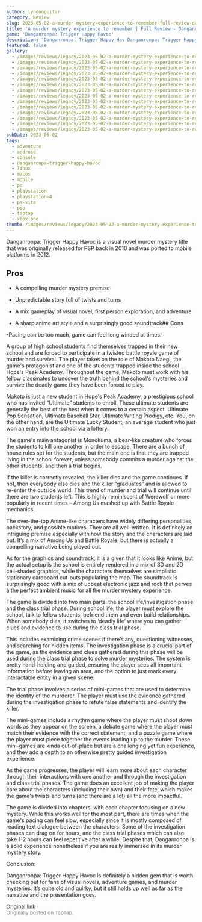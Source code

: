 ```yaml
---
author: lyndonguitar
category: Review
slug: 2023-05-02-a-murder-mystery-experience-to-remember-full-review-danganronpa-trigger-happy-havoc
title: 'A murder mystery experience to remember | Full Review - Danganronpa: Trigger Happy Havoc'
game: 'Danganronpa: Trigger Happy Havoc'
description: 'Danganronpa: Trigger Happy Hav Danganronpa: Trigger Happy Havoc is a visual novel murder mystery title that was originally released for PSP back in 2010 and was ported to mobile platforms in 2012.'
featured: false
gallery:
  - /images/reviews/legacy/2023-05-02-a-murder-mystery-experience-to-remember--full-review---danganronpa-trigger-happy-havoc-0.avif
  - /images/reviews/legacy/2023-05-02-a-murder-mystery-experience-to-remember--full-review---danganronpa-trigger-happy-havoc-1.avif
  - /images/reviews/legacy/2023-05-02-a-murder-mystery-experience-to-remember--full-review---danganronpa-trigger-happy-havoc-2.avif
  - /images/reviews/legacy/2023-05-02-a-murder-mystery-experience-to-remember--full-review---danganronpa-trigger-happy-havoc-3.avif
  - /images/reviews/legacy/2023-05-02-a-murder-mystery-experience-to-remember--full-review---danganronpa-trigger-happy-havoc-4.avif
  - /images/reviews/legacy/2023-05-02-a-murder-mystery-experience-to-remember--full-review---danganronpa-trigger-happy-havoc-5.avif
  - /images/reviews/legacy/2023-05-02-a-murder-mystery-experience-to-remember--full-review---danganronpa-trigger-happy-havoc-6.avif
  - /images/reviews/legacy/2023-05-02-a-murder-mystery-experience-to-remember--full-review---danganronpa-trigger-happy-havoc-7.avif
  - /images/reviews/legacy/2023-05-02-a-murder-mystery-experience-to-remember--full-review---danganronpa-trigger-happy-havoc-8.avif
  - /images/reviews/legacy/2023-05-02-a-murder-mystery-experience-to-remember--full-review---danganronpa-trigger-happy-havoc-9.avif
  - /images/reviews/legacy/2023-05-02-a-murder-mystery-experience-to-remember--full-review---danganronpa-trigger-happy-havoc-10.avif
  - /images/reviews/legacy/2023-05-02-a-murder-mystery-experience-to-remember--full-review---danganronpa-trigger-happy-havoc-11.avif
  - /images/reviews/legacy/2023-05-02-a-murder-mystery-experience-to-remember--full-review---danganronpa-trigger-happy-havoc-12.avif
  - /images/reviews/legacy/2023-05-02-a-murder-mystery-experience-to-remember--full-review---danganronpa-trigger-happy-havoc-13.avif
pubDate: 2023-05-02
tags:
  - adventure
  - android
  - console
  - danganronpa-trigger-happy-havoc
  - linux
  - macos
  - mobile
  - pc
  - playstation
  - playstation-4
  - ps-vita
  - psp
  - taptap
  - xbox-one
thumb: /images/reviews/legacy/2023-05-02-a-murder-mystery-experience-to-remember--full-review---danganronpa-trigger-happy-havoc-0.avif
---
```

Danganronpa: Trigger Happy Havoc is a visual novel murder mystery title that was originally released for PSP back in 2010 and was ported to mobile platforms in 2012.

## Pros



- A compelling murder mystery premise


- Unpredictable story full of twists and turns


- A mix gameplay of visual novel, first person exploration, and adventure


- A sharp anime art style and a surprisingly good soundtrack## Cons


-Pacing can be too much, game can feel long winded at times.

A group of high school students find themselves trapped in their new school and are forced to participate in a twisted battle royale game of murder and survival.  The player takes on the role of Makoto Naegi, the game's protagonist and one of the students trapped inside the school Hope's Peak Academy. Throughout the game, Makoto must work with his fellow classmates to uncover the truth behind the school's mysteries and survive the deadly game they have been forced to play.

Makoto is just a new student in Hope's Peak Academy, a prestigious school who has invited “Ultimate” students to enroll. These ultimate students are generally the best of the best when it comes to a certain aspect. Ultimate Pop Sensation, Ultimate Baseball Star, Ultimate Writing Prodigy, etc. You, on the other hand, are the Ultimate Lucky Student, an average student who just won an entry into the school via a lottery.

The game's main antagonist is Monokuma, a bear-like creature who forces the students to kill one another in order to escape. There are a bunch of house rules set for the students, but the main one is that they are trapped living in the school forever, unless somebody commits a murder against the other students, and then a trial begins.

If the killer is correctly revealed, the killer dies and the game continues. If not, then everybody else dies and the killer “graduates” and is allowed to re-enter the outside world. This trend of murder and trial will continue until  there are two students left. This is highly reminiscent of Werewolf or more popularly in recent times – Among Us mashed up with Battle Royale mechanics.

The over-the-top Anime-like characters have widely differing personalities, backstory, and possible motives. They are all well-written. It is definitely an intriguing premise especially with how the story and the characters are laid out. It’s a mix of Among Us and Battle Royale, but there is actually a compelling narrative being played out.

As for the graphics and soundtrack, it is a given that it looks like Anime, but the actual setup is the school is entirely rendered in a mix of 3D and 2D cell-shaded graphics, while the characters themselves are simplistic stationary cardboard cut-outs populating the map. The soundtrack is surprisingly good with a mix of upbeat electronic jazz and rock that perves a the perfect ambient music for all the murder mystery experience.

The game is divided into two main parts: the school life/investigation phase and the class trial phase. During school life, the player must explore the school, talk to fellow students, befriend them and even build relationships. When somebody dies, it switches to ‘deadly life’ where you can gather clues and evidence to use during the class trial phase.

This includes examining crime scenes if there’s any, questioning witnesses, and searching for hidden items. The investigation phase is a crucial part of the game, as the evidence and clues gathered during this phase will be used during the class trial phase to solve murder mysteries. The system is pretty hand-holding and guided, ensuring the player sees all important information before leaving an area, and the option to just mark every interactable entity in a given scene.

The trial phase involves a series of mini-games that are used to determine the identity of the murderer. The player must use the evidence gathered during the investigation phase to refute false statements and identify the killer.

The mini-games include a rhythm game where the player must shoot down words as they appear on the screen, a debate game where the player must match their evidence with the correct statement, and a puzzle game where the player must piece together the events leading up to the murder. These mini-games are kinda out-of-place but are a challenging yet fun experience, and they add a depth to an otherwise pretty guided investigation experience.

As the game progresses, the player will learn more about each character through their interactions with one another and through the investigation and class trial phases. The game does an excellent job of making the player care about the characters (including their own) and their fate, which makes the game's twists and turns (and there are a lot) all the more impactful.

The game is divided into chapters, with each chapter focusing on a new mystery. While this works well for the most part, there are times when the game's pacing can feel slow, especially since it is mostly composed of reading text dialogue between the characters. Some of the investigation phases can drag on for hours, and the class trial phases which can also take 1-2 hours can feel repetitive after a while. Despite that, Danganronpa is a solid experience nonetheless if you are really immersed in its murder mystery story.

Conclusion:

Danganronpa: Trigger Happy Havoc is definitely a hidden gem that is worth checking out for fans of visual novels, adventure games, and murder mysteries. It’s quite old and quirky, but it still holds up well as far as the narrative and the presentation goes.

[Original link](https://www.taptap.io/post/5307477)<br><span style="font-size: 0.95em; color: #888;">Originally posted on TapTap.</span>